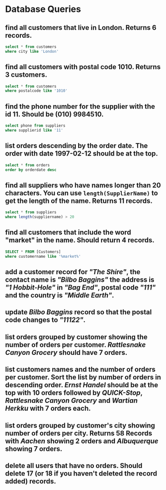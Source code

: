 # Database Queries

## find all customers that live in London. Returns 6 records.

```sql
select * from customers
where city like 'London'
```

## find all customers with postal code 1010. Returns 3 customers.

```sql
select * from customers
where postalcode like '1010'
```

## find the phone number for the supplier with the id 11. Should be (010) 9984510.

```sql
select phone from suppliers
where supplierid like '11'
```

## list orders descending by the order date. The order with date 1997-02-12 should be at the top.

```sql
select * from orders
order by orderdate desc
```

## find all suppliers who have names longer than 20 characters. You can use `length(SupplierName)` to get the length of the name. Returns 11 records.

```sql
select * from suppliers
where length(suppliername) > 20
```

## find all customers that include the word "market" in the name. Should return 4 records.

```sql
SELECT * FROM [Customers]
where customername like '%market%'
```

## add a customer record for _"The Shire"_, the contact name is _"Bilbo Baggins"_ the address is _"1 Hobbit-Hole"_ in _"Bag End"_, postal code _"111"_ and the country is _"Middle Earth"_.

## update _Bilbo Baggins_ record so that the postal code changes to _"11122"_.

## list orders grouped by customer showing the number of orders per customer. _Rattlesnake Canyon Grocery_ should have 7 orders.

## list customers names and the number of orders per customer. Sort the list by number of orders in descending order. _Ernst Handel_ should be at the top with 10 orders followed by _QUICK-Stop_, _Rattlesnake Canyon Grocery_ and _Wartian Herkku_ with 7 orders each.

## list orders grouped by customer's city showing number of orders per city. Returns 58 Records with _Aachen_ showing 2 orders and _Albuquerque_ showing 7 orders.

## delete all users that have no orders. Should delete 17 (or 18 if you haven't deleted the record added) records.
